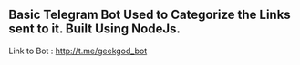 Basic Telegram Bot Used to Categorize the Links sent to it.
Built Using NodeJs.
------------------------------------------------------------------------------------------
Link to Bot : http://t.me/geekgod_bot
